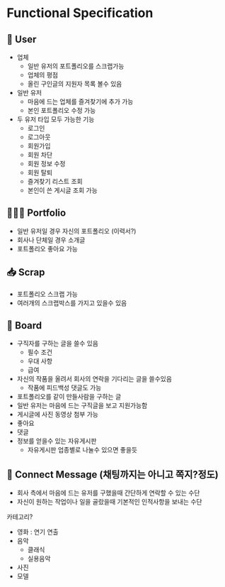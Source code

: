 # ****Functional Specification****

## 👨 **User**

- 업체
  - 일반 유저의 포트폴리오를 스크랩가능
  - 업체의 평점
  - 올린 구인글의 지원자 목록 볼수 있음
- 일반 유저
  - 마음에 드는 업체를 즐겨찾기에 추가 가능
  - 본인 포트폴리오 수정 가능
- 두 유저 타입 모두 가능한 기능
  - 로그인
  - 로그아웃
  - 회원가입
  - 회원 차단
  - 회원 정보 수정
  - 회원 탈퇴
  - 즐겨찾기 리스트 조회
  - 본인이 쓴 게시글 조회 가능

## 🧑🏻‍💻 **Portfolio**

- 일반 유저일 경우 자신의 포트폴리오 (이력서?)
- 회사나 단체일 경우 소개글
- 포트폴리오 좋아요 가능

## 📥 **Scrap**

- 포트폴리오 스크랩 가능
- 여러개의 스크랩박스를 가지고 있을수 있음

## 📑 **Board**

- 구직자를 구하는 글을 쓸수 있음
  - 필수 조건
  - 우대 사항
  - 급여
- 자신의 작품을 올려서 회사의 연락을 기다리는 글을 쓸수있음
  - 작품에 피드백성 댓글도 가능
- 포트폴리오를 같이 만들사람을 구하는 글
- 일반 유저는 마음에 드는 구직글을 보고 지원가능함
- 게시글에 사진 동영상 첨부 가능
- 좋아요
- 댓글
- 정보를 얻을수 있는 자유게시판
  - 자유게시판 업종별로 나눌수 있으면 좋을듯

## 💬 Connect Message (채팅까지는 아니고 쪽지?정도)

- 회사 측에서 마음에 드는 유저를 구했을때 간단하게 연락할 수 있는 수단
- 자신이 원하는 작업이나 일을 골랐을때 기본적인 인적사항을 보내는 수단


카테고리?
- 영화 : 연기 연출
- 음악
  - 클래식
  - 실용음악
- 사진
- 모델